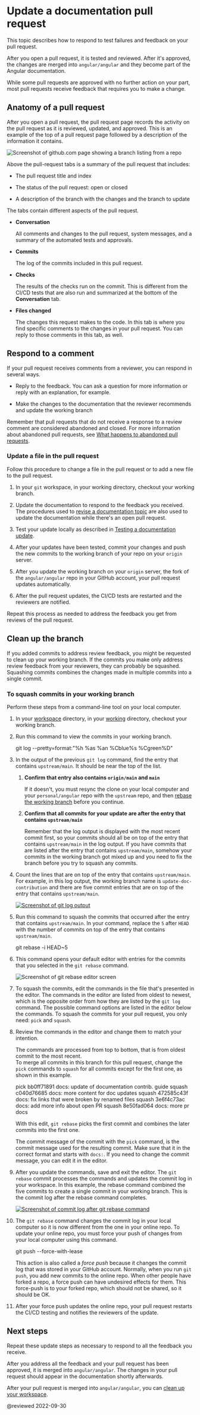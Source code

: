 # Update a documentation pull request

This topic describes how to respond to test failures and feedback on your pull request.

After you open a pull request, it is tested and reviewed.
After it's approved, the changes are merged into `angular/angular` and they become part of the Angular documentation.

While some pull requests are approved with no further action on your part, most pull requests receive feedback that requires you to make a change.

## Anatomy of a pull request

After you open a pull request, the pull request page records the activity on the pull request as it is reviewed, updated, and approved.
This is an example of the top of a pull request page followed by a description of the information it contains.

<div class="shell">

<img alt="Screenshot of github.com page showing a branch listing from a repo" src="generated/images/guide/doc-pr-update/pull-request-heading.png">

</div>

Above the pull-request tabs is a summary of the pull request that includes:

*   The pull request title and index
*   The status of the pull request:
    open or closed

*   A description of the branch with the changes and the branch to update

The tabs contain different aspects of the pull request.

*   **Conversation**

    All comments and changes to the pull request, system messages, and a summary of the automated tests and approvals.

*   **Commits**

    The log of the commits included in this pull request.

*   **Checks**

    The results of the checks run on the commit.
    This is different from the CI/CD tests that are also run and summarized at the bottom of the **Conversation** tab.

*   **Files changed**

    The changes this request makes to the code.
    In this tab is where you find specific comments to the changes in your pull request.
    You can reply to those comments in this tab, as well.

## Respond to a comment

If your pull request receives comments from a reviewer, you can respond in several ways.

*   Reply to the feedback.
    You can ask a question for more information or reply with an explanation, for example.

*   Make the changes to the documentation that the reviewer recommends and update the working branch

Remember that pull requests that do not receive a response to a review comment are considered abandoned and closed.
For more information about abandoned pull requests, see [What happens to abandoned pull requests](guide/doc-pr-open#what-happens-to-abandoned-pull-requests).

### Update a file in the pull request

Follow this procedure to change a file in the pull request or to add a new file to the pull request.

1.  In your `git` workspace, in your working directory, checkout your working branch.
1.  Update the documentation to respond to the feedback you received.
    The procedures used to [revise a documentation topic](guide/doc-editing) are also used to update the documentation while there's an open pull request.

1.  Test your update locally as described in [Testing a documentation update](guide/doc-build-test).
1.  After your updates have been tested, commit your changes and push the new commits to the working branch of your repo on your `origin` server.
1.  After you update the working branch on your `origin` server, the fork of the `angular/angular` repo in your GitHub account, your pull request updates automatically.
1.  After the pull request updates, the CI/CD tests are restarted and the reviewers are notified.

Repeat this process as needed to address the feedback you get from reviews of the pull request.

## Clean up the branch

If you added commits to address review feedback, you might be requested to clean up your working branch.
If the commits you make only address review feedback from your reviewers, they can probably be squashed.
Squashing commits combines the changes made in multiple commits into a single commit.

<!-- markdownLint-disable MD033 -->

### To squash commits in your working branch

Perform these steps from a command-line tool on your local computer.

1.  In your [workspace](guide/doc-prepare-to-edit#create-a-git-workspace-on-your-local-computer) directory, in your [working](guide/doc-prepare-to-edit#doc-working-directory) directory, checkout your working branch.
1.  Run this command to view the commits in your working branch.

    <code-example format="shell" language="shell">

    git log --pretty=format:"%h %as %an %Cblue%s %Cgreen%D"

    </code-example>

1.  In the output of the previous `git log` command, find the entry that contains `upstream/main`.
    It should be near the top of the list.

    1.  **Confirm that entry also contains `origin/main` and `main`**

        If it doesn't, you must resync the clone on your local computer and your `personal/angular` repo with the `upstream` repo, and then [rebase the working branch](guide/doc-pr-prep#rebase-your-working-branch) before you continue.

    1.  **Confirm that all commits for your update are after the entry that contains `upstream/main`**

        Remember that the log output is displayed with the most recent commit first, so your commits should all be on top of the entry that contains `upstream/main` in the log output.
        If you have commits that are listed after the entry that contains `upstream/main`, somehow your commits in the working branch got mixed up and you need to fix the branch before you try to squash any commits.

1.  Count the lines that are on top of the entry that contains `upstream/main`.
    For example, in this log output, the working branch name is `update-doc-contribution` and there are five commit entries that are on top of the entry that contains `upstream/main`.

    <div class="lightbox">

    <a href="generated/images/guide/doc-pr-update/git-log-output-large.png"><img alt="Screenshot of git log output" src="generated/images/guide/doc-pr-update/git-log-output.png"></a>

    </div>

1.  Run this command to squash the commits that occurred after the entry that contains `upstream/main`.
    In your command, replace the `5` after `HEAD` with the number of commits on top of the entry that contains `upstream/main`.

    <code-example format="shell" language="shell">

    git rebase -i HEAD~5

    </code-example>

1.  This command opens your default editor with entries for the commits that you selected in the `git rebase` command.

    <div class="lightbox">

    <img alt="Screenshot of git rebase editor screen" src="generated/images/guide/doc-pr-update/git-squash-edit.png">

    </div>

1.  To squash the commits, edit the commands in the file that's presented in the editor.
    The commands in the editor are listed from oldest to newest, which is the opposite order from how they are listed by the `git log` command.
    The possible command options are listed in the editor below the commands.
    To squash the commits for your pull request, you only need: `pick` and `squash`.

1.  Review the commands in the editor and change them to match your intention.

    The commands are processed from top to bottom, that is from oldest commit to the most recent.\
    To merge all commits in this branch for this pull request, change the `pick` commands to `squash` for all commits except for the first one, as shown in this example.

    <code-example language="none">

    pick bb0ff71891 docs: update of documentation contrib. guide
    squash c040d76685 docs: more content for doc updates
    squash 472585c43f docs: fix links that were broken by renamed files
    squash 3e6f4c73ac docs: add more info about open PR
    squash 8e50fad064 docs: more pr docs

    </code-example>

    With this edit, `git rebase` picks the first commit and combines the later commits into the first one.

    The commit message of the commit with the `pick` command, is the commit message used for the resulting commit.
    Make sure that it in the correct format and starts with `docs:`.
    If you need to change the commit message, you can edit it in the editor.

1.  After you update the commands, save and exit the editor.
    The `git rebase` commit processes the commands and updates the commit log in your workspace.
    In this example, the rebase command combined the five commits to create a single commit in your working branch.
    This is the commit log after the rebase command completes.

    <div class="lightbox">

    <a href="generated/images/guide/doc-pr-update/git-log-after-squash-large.png"><img alt="Screenshot of commit log after git rebase command" src="generated/images/guide/doc-pr-update/git-log-after-squash.png"></a>

    </div>

1.  The `git rebase` command changes the commit log in your local computer so it is now different from the one in your online repo.
    To update your online repo, you must force your push of changes from your local computer using this command.

    <code-example format="shell" language="shell">

    git push --force-with-lease

    </code-example>

    This action is also called a *force push* because it changes the commit log that was stored in your GitHub account.
    Normally, when you run `git push`, you add new commits to the online repo.
    When other people have forked a repo, a force push can have undesired effects for them.
    This force-push is to your forked repo, which should not be shared, so it should be OK.

1.  After your force push updates the online repo, your pull request restarts the CI/CD testing and notifies the reviewers of the update.

## Next steps

Repeat these update steps as necessary to respond to all the feedback you receive.

After you address all the feedback and your pull request has been approved, it is merged into `angular/angular`.
The changes in your pull request should appear in the documentation shortly afterwards.

After your pull request is merged into `angular/angular`, you can [clean up your workspace](guide/doc-edit-finish).

<!-- links -->

<!-- external links -->

<!-- end links -->

@reviewed 2022-09-30
